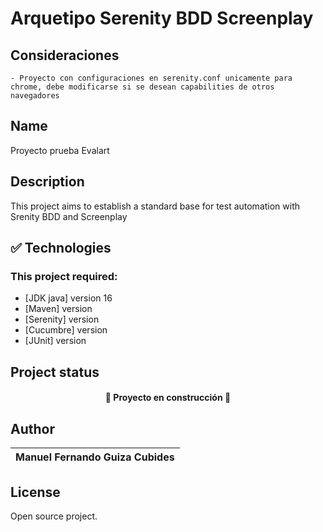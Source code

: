 # Arquetipo Serenity BDD Screenplay

## Consideraciones
    - Proyecto con configuraciones en serenity.conf unicamente para chrome, debe modificarse si se desean capabilities de otros navegadores

## Name
Proyecto prueba Evalart


## Description
This project aims to establish a standard base for test automation with Srenity BDD and Screenplay


## ✅ Technologies
### This project required:
- [JDK java] version 16
- [Maven] version
- [Serenity] version
- [Cucumbre] version
- [JUnit] version

## Project status
<h4 align="center"> 🚧 Proyecto en construcción 🚧 </h4> 

## Author 
|Manuel Fernando Guiza Cubides | 
|:------------------------------------------------------------------------------------------------------------------------------------------------------------------------------:|

## License
Open source project.

